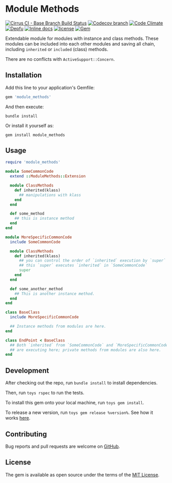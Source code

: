 # Module Methods

[![Cirrus CI - Base Branch Build Status](https://img.shields.io/cirrus/github/AlexWayfer/module_methods?style=flat-square)](https://cirrus-ci.com/github/AlexWayfer/module_methods)
[![Codecov branch](https://img.shields.io/codecov/c/github/AlexWayfer/module_methods/main.svg?style=flat-square)](https://codecov.io/gh/AlexWayfer/module_methods)
[![Code Climate](https://img.shields.io/codeclimate/maintainability/AlexWayfer/module_methods.svg?style=flat-square)](https://codeclimate.com/github/AlexWayfer/module_methods)
[![Depfu](https://img.shields.io/depfu/AlexWayfer/benchmark_toys?style=flat-square)](https://depfu.com/repos/github/AlexWayfer/module_methods)
[![Inline docs](https://inch-ci.org/github/AlexWayfer/module_methods.svg?branch=main)](https://inch-ci.org/github/AlexWayfer/module_methods)
[![license](https://img.shields.io/github/license/AlexWayfer/module_methods.svg?style=flat-square)](https://github.com/AlexWayfer/module_methods/blob/main/LICENSE.txt)
[![Gem](https://img.shields.io/gem/v/module_methods.svg?style=flat-square)](https://rubygems.org/gems/module_methods)

Extendable module for modules with instance and class methods.
These modules can be included into each other modules and saving all chain,
including `inherited` or `included` (class) methods.

There are no conflicts with `ActiveSupport::Concern`.

## Installation

Add this line to your application's Gemfile:

```ruby
gem 'module_methods'
```

And then execute:

```shell
bundle install
```

Or install it yourself as:

```shell
gem install module_methods
```

## Usage

```ruby
require 'module_methods'

module SomeCommonCode
  extend ::ModuleMethods::Extension

  module ClassMethods
    def inherited(klass)
      ## manipulations with klass
    end
  end

  def some_method
    ## this is instance method
  end
end

module MoreSpecificCommonCode
  include SomeCommonCode

  module ClassMethods
    def inherited(klass)
      ## you can control the order of `inherited` execution by `super`
      ## this `super` executes `inherited` in `SomeCommonCode`
      super
    end
  end

  def some_another_method
    ## This is another instance method.
  end
end

class BaseClass
  include MoreSpecificCommonCode

  ## Instance methods from modules are here.
end

class EndPoint < BaseClass
  ## Both `inherited` from `SomeCommonCode` and `MoreSpecificCommonCode`
  ## are executing here; private methods from modules are also here.
end
```

## Development

After checking out the repo, run `bundle install` to install dependencies.

Then, run `toys rspec` to run the tests.

To install this gem onto your local machine, run `toys gem install`.

To release a new version, run `toys gem release %version%`.
See how it works [here](https://github.com/AlexWayfer/gem_toys#release).

## Contributing

Bug reports and pull requests are welcome on [GitHub](https://github.com/AlexWayfer/module_methods).

## License

The gem is available as open source under the terms of the
[MIT License](https://opensource.org/licenses/MIT).
